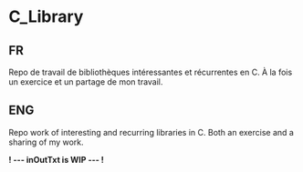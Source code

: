 # C_Library
## FR
Repo de travail de bibliothèques intéressantes et récurrentes en C. À la fois un exercice et un partage de mon travail.
## ENG
Repo work of interesting and recurring libraries in C. Both an exercise and a sharing of my work.


**! --- inOutTxt is WIP --- !**
